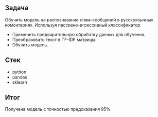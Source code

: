 ## Задача

Обучить модель на распознавание спам-сообщений в русскоязычных коментариях. Используя пассивно-агрессивный классификатор.
- Применить предварительную обработку данных для обучения.
- Преобразовать текст в TF-IDF матрицы.
- Обучить модель.

## Стек
- python
- pandas
- sklearn

## Итог
Получена модель с точностью предсказания 95%
